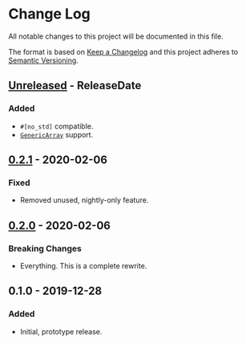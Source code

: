 # Change Log
All notable changes to this project will be documented in this file.

The format is based on [Keep a Changelog](http://keepachangelog.com/)
and this project adheres to [Semantic Versioning](http://semver.org/).

<!-- next-header -->

## [Unreleased] - ReleaseDate
### Added
- `#[no_std]` compatible.
- [`GenericArray`](https://crates.io/crates/generic-array) support.

## [0.2.1] - 2020-02-06
### Fixed
- Removed unused, nightly-only feature.

## [0.2.0] - 2020-02-06
### Breaking Changes
- Everything. This is a complete rewrite.

## 0.1.0 - 2019-12-28
### Added
- Initial, prototype release.

<!-- next-url -->
[Unreleased]: https://github.com/typic/compare/typic-v0.2.1...HEAD
[0.2.1]: https://github.com/jswrenn/typic/compare/typic-v0.2.0...typic-v0.2.1
[0.2.0]: https://github.com/jswrenn/typic/releases/tag/typic-v0.2.0
